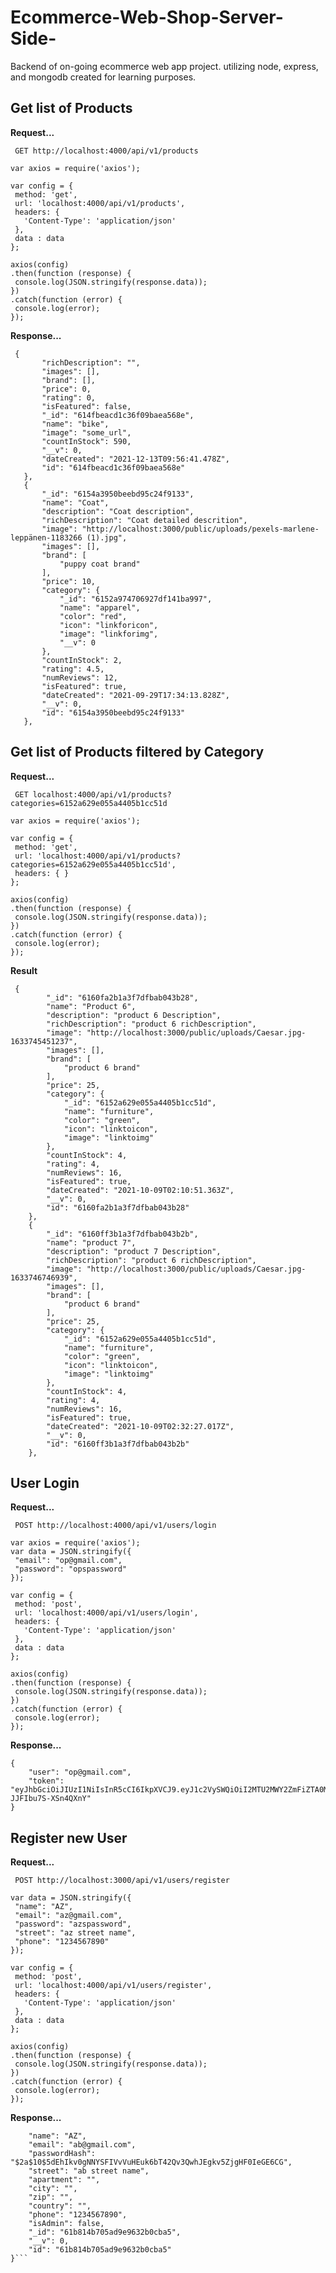 # Ecommerce-Web-Shop-Server-Side-
Backend of on-going ecommerce web app project. utilizing node, express, and mongodb created for learning purposes.



 ## Get list of Products  
 **Request...**
 
 ``` GET http://localhost:4000/api/v1/products```
 ```
var axios = require('axios');

var config = {
  method: 'get',
  url: 'localhost:4000/api/v1/products',
  headers: { 
    'Content-Type': 'application/json'
  },
  data : data
};

axios(config)
.then(function (response) {
  console.log(JSON.stringify(response.data));
})
.catch(function (error) {
  console.log(error);
});
```
 **Response...**
 ```
  {
        "richDescription": "",
        "images": [],
        "brand": [],
        "price": 0,
        "rating": 0,
        "isFeatured": false,
        "_id": "614fbeacd1c36f09baea568e",
        "name": "bike",
        "image": "some_url",
        "countInStock": 590,
        "__v": 0,
        "dateCreated": "2021-12-13T09:56:41.478Z",
        "id": "614fbeacd1c36f09baea568e"
    },
    {
        "_id": "6154a3950beebd95c24f9133",
        "name": "Coat",
        "description": "Coat description",
        "richDescription": "Coat detailed descrition",
        "image": "http://localhost:3000/public/uploads/pexels-marlene-leppänen-1183266 (1).jpg",
        "images": [],
        "brand": [
            "puppy coat brand"
        ],
        "price": 10,
        "category": {
            "_id": "6152a974706927df141ba997",
            "name": "apparel",
            "color": "red",
            "icon": "linkforicon",
            "image": "linkforimg",
            "__v": 0
        },
        "countInStock": 2,
        "rating": 4.5,
        "numReviews": 12,
        "isFeatured": true,
        "dateCreated": "2021-09-29T17:34:13.828Z",
        "__v": 0,
        "id": "6154a3950beebd95c24f9133"
    },
```

 ## Get list of Products filtered by Category 
 **Request...**
 
 ``` GET localhost:4000/api/v1/products?categories=6152a629e055a4405b1cc51d```
 ```
var axios = require('axios');

var config = {
  method: 'get',
  url: 'localhost:4000/api/v1/products?categories=6152a629e055a4405b1cc51d',
  headers: { }
};

axios(config)
.then(function (response) {
  console.log(JSON.stringify(response.data));
})
.catch(function (error) {
  console.log(error);
});
```
**Result**
```
 {
        "_id": "6160fa2b1a3f7dfbab043b28",
        "name": "Product 6",
        "description": "product 6 Description",
        "richDescription": "product 6 richDescription",
        "image": "http://localhost:3000/public/uploads/Caesar.jpg-1633745451237",
        "images": [],
        "brand": [
            "product 6 brand"
        ],
        "price": 25,
        "category": {
            "_id": "6152a629e055a4405b1cc51d",
            "name": "furniture",
            "color": "green",
            "icon": "linktoicon",
            "image": "linktoimg"
        },
        "countInStock": 4,
        "rating": 4,
        "numReviews": 16,
        "isFeatured": true,
        "dateCreated": "2021-10-09T02:10:51.363Z",
        "__v": 0,
        "id": "6160fa2b1a3f7dfbab043b28"
    },
    {
        "_id": "6160ff3b1a3f7dfbab043b2b",
        "name": "product 7",
        "description": "product 7 Description",
        "richDescription": "product 6 richDescription",
        "image": "http://localhost:3000/public/uploads/Caesar.jpg-1633746746939",
        "images": [],
        "brand": [
            "product 6 brand"
        ],
        "price": 25,
        "category": {
            "_id": "6152a629e055a4405b1cc51d",
            "name": "furniture",
            "color": "green",
            "icon": "linktoicon",
            "image": "linktoimg"
        },
        "countInStock": 4,
        "rating": 4,
        "numReviews": 16,
        "isFeatured": true,
        "dateCreated": "2021-10-09T02:32:27.017Z",
        "__v": 0,
        "id": "6160ff3b1a3f7dfbab043b2b"
    },
```
## User Login 
**Request...**
 
 ``` POST http://localhost:4000/api/v1/users/login```
 ```
var axios = require('axios');
var data = JSON.stringify({
  "email": "op@gmail.com",
  "password": "opspassword"
});

var config = {
  method: 'post',
  url: 'localhost:4000/api/v1/users/login',
  headers: { 
    'Content-Type': 'application/json'
  },
  data : data
};

axios(config)
.then(function (response) {
  console.log(JSON.stringify(response.data));
})
.catch(function (error) {
  console.log(error);
});
```

**Response...**
```
{
    "user": "op@gmail.com",
    "token": "eyJhbGciOiJIUzI1NiIsInR5cCI6IkpXVCJ9.eyJ1c2VySWQiOiI2MTU2MWY2ZmFiZTA0MzUzZDBmZjRiYzgiLCJpc0FkbWluIjp0cnVlLCJpYXQiOjE2Mzk0NTMwNjEsImV4cCI6MTYzOTUzOTQ2MX0.zzpvspsau5wQgeOQbquhhYoM0-JJFIbu7S-XSn4QXnY"
}
```

## Register new User  
**Request...**
 
 ``` POST http://localhost:3000/api/v1/users/register```
 
 ```var axios = require('axios');
var data = JSON.stringify({
  "name": "AZ",
  "email": "az@gmail.com",
  "password": "azspassword",
  "street": "az street name",
  "phone": "1234567890"
});

var config = {
  method: 'post',
  url: 'localhost:4000/api/v1/users/register',
  headers: { 
    'Content-Type': 'application/json'
  },
  data : data
};

axios(config)
.then(function (response) {
  console.log(JSON.stringify(response.data));
})
.catch(function (error) {
  console.log(error);
});
```

**Response...**
```{
    "name": "AZ",
    "email": "ab@gmail.com",
    "passwordHash": "$2a$10$5dEhIkv0gNNYSFIVvVuHEuk6bT42Qv3QwhJEgkv5ZjgHF0IeGE6CG",
    "street": "ab street name",
    "apartment": "",
    "city": "",
    "zip": "",
    "country": "",
    "phone": "1234567890",
    "isAdmin": false,
    "_id": "61b814b705ad9e9632b0cba5",
    "__v": 0,
    "id": "61b814b705ad9e9632b0cba5"
}```
